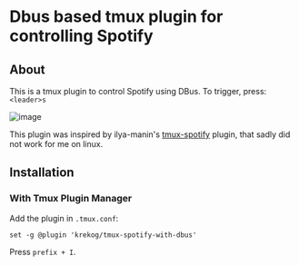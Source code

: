# Dbus based tmux plugin for controlling Spotify

## About

This is a tmux plugin to control Spotify using DBus. To trigger, press: `<leader>s`

![image](https://github.com/user-attachments/assets/7e85bc57-ab8f-482e-8735-a0cbe9edbf1a)

This plugin was inspired by ilya-manin's [tmux-spotify](https://github.com/ilya-manin/tmux-spotify) plugin, that sadly did not work for me on linux.

## Installation

### With Tmux Plugin Manager
Add the plugin in `.tmux.conf`:
```
set -g @plugin 'krekog/tmux-spotify-with-dbus'
```
Press `prefix + I`.

